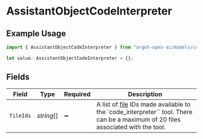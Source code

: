 # AssistantObjectCodeInterpreter

## Example Usage

```typescript
import { AssistantObjectCodeInterpreter } from "argot-open-ai/models/components";

let value: AssistantObjectCodeInterpreter = {};
```

## Fields

| Field                                                                                                                                                         | Type                                                                                                                                                          | Required                                                                                                                                                      | Description                                                                                                                                                   |
| ------------------------------------------------------------------------------------------------------------------------------------------------------------- | ------------------------------------------------------------------------------------------------------------------------------------------------------------- | ------------------------------------------------------------------------------------------------------------------------------------------------------------- | ------------------------------------------------------------------------------------------------------------------------------------------------------------- |
| `fileIds`                                                                                                                                                     | *string*[]                                                                                                                                                    | :heavy_minus_sign:                                                                                                                                            | A list of [file](/docs/api-reference/files) IDs made available to the `code_interpreter`` tool. There can be a maximum of 20 files associated with the tool.<br/> |